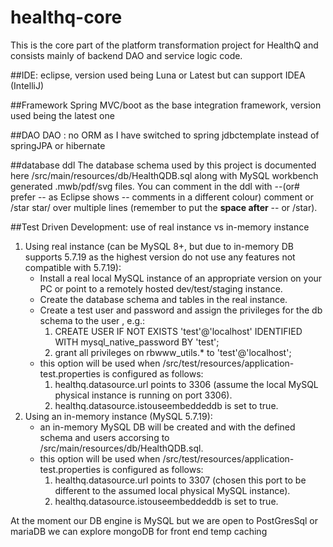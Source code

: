 # healthq-core
This is the core part of the platform transformation project for HealthQ and consists mainly of backend DAO and service logic code.

##IDE: 
eclipse, version used being Luna or Latest but can support IDEA (IntelliJ)

##Framework
Spring MVC/boot as the base integration framework, version used being the latest one 

##DAO
DAO : no ORM as I have switched to spring jdbctemplate instead of springJPA or hibernate 

##database ddl
The database schema used by this project is documented here /src/main/resources/db/HealthQDB.sql along with MySQL workbench generated .mwb/pdf/svg files. You can comment in the ddl with --(or# prefer -- as Eclipse shows -- comments in a different colour) comment or /star star/ over multiple lines (remember to put the **space after** -- or /star).

##Test Driven Development: use of real instance vs in-memory instance
1. Using real instance (can be MySQL 8+, but due to in-memory DB supports 5.7.19 as the highest version do not use any features not compatible with 5.7.19):
	* Install a real local MySQL instance of an appropriate version on your PC or point to a remotely hosted dev/test/staging instance.
	* Create the database schema and tables in the real instance.
	* Create a test user and password and assign the privileges for the db schema to the user , e.g.:
		1. CREATE USER IF NOT EXISTS 'test'@'localhost' IDENTIFIED WITH mysql_native_password BY 'test';
		2. grant all privileges on rbwww_utils.* to 'test'@'localhost';
	* this option will be used when /src/test/resources/application-test.properties is configured as follows: 
		1. healthq.datasource.url points to 3306 (assume the local MySQL physical instance is running on port 3306).
		2. healthq.datasource.istouseembeddeddb is set to true.
2. Using an in-memory instance (MySQL 5.7.19):
	* an in-memory MySQL DB will be created and with the defined schema and users accorsing to /src/main/resources/db/HealthQDB.sql.
	* this option will be used when /src/test/resources/application-test.properties is configured as follows: 
		1. healthq.datasource.url points to 3307 (chosen this port to be different to the assumed local physical MySQL instance).
		2. healthq.datasource.istouseembeddeddb is set to true.

At the moment our DB engine is MySQL but we are open to PostGresSql or mariaDB we can explore mongoDB for front end temp caching 




